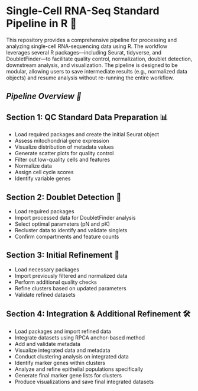 # Single-Cell RNA-Seq Standard Pipeline in R 🧬

This repository provides a comprehensive pipeline for processing and analyzing single-cell RNA-sequencing data using R. The workflow leverages several R packages—including Seurat, tidyverse, and DoubletFinder—to facilitate quality control, normalization, doublet detection, downstream analysis, and visualization. The pipeline is designed to be modular, allowing users to save intermediate results (e.g., normalized data objects) and resume analysis without re-running the entire workflow.

## _Pipeline Overview 🚀_ 
## Section 1: QC Standard Data Preparation 📊
* Load required packages and create the initial Seurat object
* Assess mitochondrial gene expression
* Visualize distribution of metadata values
* Generate scatter plots for quality control
* Filter out low-quality cells and features
* Normalize data
* Assign cell cycle scores
* Identify variable genes

## Section 2: Doublet Detection 🔬
* Load required packages
* Import processed data for DoubletFinder analysis
* Select optimal parameters (pN and pK)
* Recluster data to identify and validate singlets
* Confirm compartments and feature counts

## Section 3: Initial Refinement 🧹
* Load necessary packages
* Import previously filtered and normalized data
* Perform additional quality checks
* Refine clusters based on updated parameters
* Validate refined datasets
  
## Section 4: Integration & Additional Refinement 🛠️
* Load packages and import refined data
* Integrate datasets using RPCA anchor-based method
* Add and validate metadata
* Visualize integrated data and metadata
* Conduct clustering analysis on integrated data
* Identify marker genes within clusters
* Analyze and refine epithelial populations specifically
* Generate final marker gene lists for clusters
* Produce visualizations and save final integrated datasets
